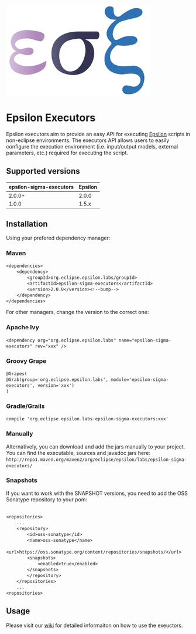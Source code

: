 
![Epsilon-Sigma-Executors](/epsilon-sigma-xi.png?raw=true)

# Epsilon Executors

Epsilon executors aim to provide an easy API for executing [Epsilon](https://www.eclipse.org/epsilon/) scripts in non-eclipse environments. The executors API allows users to easily configure the execution environment (i.e. input/output models, external parameters, etc.) required for executing the script. 


## Supported versions

epsilon-sigma-executors | Epsilon   | 
------------------------|-----------|
2.0.0+                  | 2.0.0     |
1.0.0                   | 1.5.x     |



## Installation

Using your prefered dependency manager:

### Maven

```
<dependencies>
	<dependency>
   		<groupId>org.eclipse.epsilon.labs/groupId>
		<artifactId>epsilon-sigma-executors</artifactId>
		<version>2.0.0</version><!--bump-->
	</dependency>
</dependencies>
```

For other managers, change the version to the correct one:

### Apache Ivy

```
<dependency org="org.eclipse.epsilon.labs" name="epsilon-sigma-executors" rev="xxx" />
```

### Groovy Grape

```
@Grapes( 
@Grab(group='org.eclipse.epsilon.labs', module='epsilon-sigma-executors', version='xxx') 
)
```

### Gradle/Grails

```
compile 'org.eclipse.epsilon.labs:epsilon-sigma-executors:xxx'
```

### Manually

Alternatively, you can download and add the jars manually to your project. You can find the executable, sources and javadoc jars here: `http://repo1.maven.org/maven2/org/eclipse/epsilon/labs/epsilon-sigma-executors/`


### Snapshots

If you want to work with the SNAPSHOT versions, you need to add the OSS Sonatype repository to your pom:

```

<repositories>
	...
	<repository>
   		<id>oss-sonatype</id>
		<name>oss-sonatype</name>
		<url>https://oss.sonatype.org/content/repositories/snapshots/</url>
		<snapshots>
			<enabled>true</enabled>
		</snapshots>
		</repository>
	</repositories>
	...
<repositories>	
```

## Usage

Please visit our [wiki](https://github.com/epsilonlabs/epsilon-sigma-executors/wiki) for detailed informaiton on how to use the exeuctors.